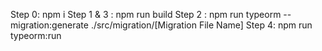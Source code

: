 Step 0: npm i
Step 1 & 3 : npm run build
Step 2 : npm run typeorm -- migration:generate ./src/migration/[Migration File Name]
Step 4: npm run typeorm:run

